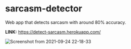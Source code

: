 # sarcasm-detector

Web app that detects sarcasm with around 80% accuracy.

**LINK:** https://detect-sarcasm.herokuapp.com/


![Screenshot from 2021-09-24 22-18-33](https://user-images.githubusercontent.com/54068868/134710051-ca7ae8ac-e86a-4b31-8f9b-4b6a671787e5.png)

